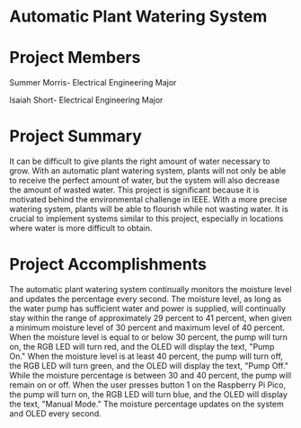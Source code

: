 # Automatic Plant Watering System 
# Project Members
Summer Morris- Electrical Engineering Major 

Isaiah Short- Electrical Engineering Major
# Project Summary
It can be difficult to give plants the right amount of water necessary to grow. With an automatic plant watering system, plants will not only be able to receive the perfect amount of water, but the system will also decrease the amount of wasted water. This project is significant because it is motivated behind the environmental challenge in IEEE. With a more precise watering system, plants will be able to flourish while not wasting water. It is crucial to implement systems similar to this project, especially in locations where water is more difficult to obtain. 
# Project Accomplishments
The automatic plant watering system continually monitors the moisture level and updates the percentage every second. The moisture level, as long as the water pump has sufficient water and power is supplied, will continually stay within the range of approximately 29 percent to 41 percent, when given a minimum moisture level of 30 percent and maximum level of 40 percent. When the moisture level is equal to or below 30 percent, the pump will turn on, the RGB LED will turn red, and the OLED will display the text, "Pump On." When the moisture level is at least 40 percent, the pump will turn off, the RGB LED will turn green, and the OLED will display the text, "Pump Off." While the moisture percentage is between 30 and 40 percent, the pump will remain on or off. When the user presses button 1 on the Raspberry Pi Pico, the pump will turn on, the RGB LED will turn blue, and the OLED will display the text, "Manual Mode." The moisture percentage updates on the system and OLED every second. 
